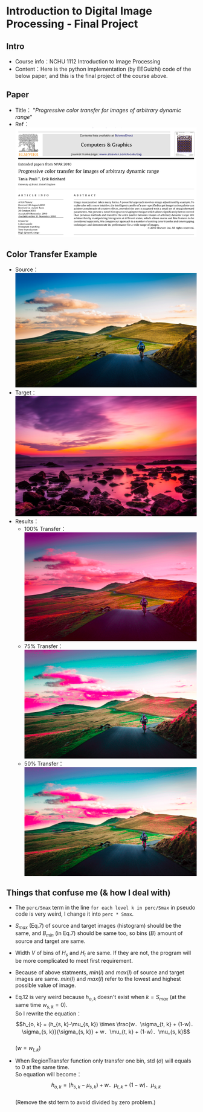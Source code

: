 # Introduction to Digital Image Processing - Final Project

## Intro
- Course info：NCHU 1112 Introduction to Image Processing
- Content：Here is the python implementation (by EEGuizhi) code of the below paper, and this is the final project of the course above.

## Paper
- Title：
    "<i>Progressive color transfer for images of arbitrary dynamic range</i>"
- Ref：<br>
    ![](image.png)


## Color Transfer Example
- Source： ![](source/source_01.jpg)
- Target： ![](target/target_01.jpg)
- Results：
    - 100% Transfer： ![](output/ColorTransfer_perc100.png)
    - 75% Transfer： ![](output/ColorTransfer_perc75.png)
    - 50% Transfer： ![](output/ColorTransfer_perc50.png)


## Things that confuse me (& how I deal with)
- The `perc/Smax` term in the line `for each level k in perc/Smax` in pseudo code is very weird,
I change it into `perc * Smax`.

- $S_{max}$ (Eq.7) of source and target images (histogram) should be the same,
and $B_{min}$ (in Eq.7) should be same too, so bins ($B$) amount of source and target are same.

- Width $V$ of bins of $H_s$ and $H_t$ are same. If they are not, the program will be more complicated to meet first requirement.

- Because of above statments, $min(I)$ and $max(I)$ of source and target images are same. $min(I)$ and $max(I)$ refer to the lowest and highest possible value of image.

- Eq.12 is very weird because $h_{o, k}$ doesn't exist when $k = S_{max}$ (at the same time $w_{s, k} = 0$). <br> So I rewrite the equation：
$$h_{o, k} = (h_{s, k}-\mu_{s, k}) \times \frac{w．\sigma_{t, k} + (1-w)．\sigma_{s, k}}{\sigma_{s, k}} + w．\mu_{t, k} + (1-w)．\mu_{s, k}$$ <br> ($w = w_{t, k}$)

- When RegionTransfer function only transfer one bin, std ($\sigma$) will equals to 0 at the same time. <br> So equation will become： $$h_{o, k} = (h_{s, k}-\mu_{s, k}) + w．\mu_{t, k} + (1-w)．\mu_{s, k}$$ <br> (Remove the std term to avoid divided by zero problem.)

